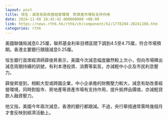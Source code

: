 ```yaml
---
layout: post
title: 恒生：減息有助改善經營環境　對資產市場有支持作用
date: 2024-11-08 18:45:42.000000000 +08:00
link: https://news.rthk.hk/rthk/ch/component/k2/1778204-20241108.htm
categories: rthk
---
```


美國聯儲局減息0.25厘，聯邦基金利率目標區間下調到4.5至4.75厘，符合市場預期。香港主要銀行跟隨減息0.25厘。

恒生銀行首席經濟師薛俊昇表示，美國今次減息幅度雖然較上次小，但向市場釋出減息周期持續的訊號，有利本港投資、消費等氣氛，亦減輕中小企及市民利息壓力。

薛俊昇提到，相較大型或跨國企業，中小企承擔的財務壓力較大，減息有助改善經營環境，同時對股市、房地產等資產市場有支持作用，提升抵押品價值，亦減輕貸款人融資壓力。

他又指，美國今年兩次減息，香港的銀行都跟減。不過，央行舉措通常需時幾個月才會反映到經濟活動上。
